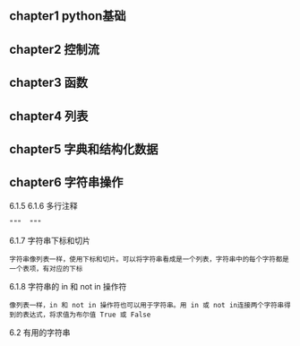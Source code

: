 ## chapter1 python基础

## chapter2 控制流

## chapter3 函数

## chapter4 列表

## chapter5 字典和结构化数据

## chapter6 字符串操作

6.1.5
6.1.6 多行注释

    """  """

6.1.7 字符串下标和切片

    字符串像列表一样，使用下标和切片。可以将字符串看成是一个列表，字符串中的每个字符都是一个表项，有对应的下标

6.1.8 字符串的 in 和 not in 操作符

    像列表一样，in 和 not in 操作符也可以用于字符串。用 in 或 not in连接两个字符串得到的表达式，将求值为布尔值 True 或 False

6.2 有用的字符串